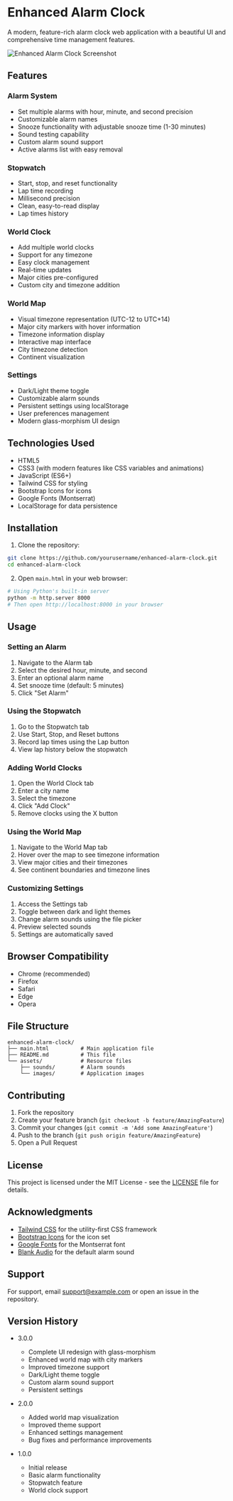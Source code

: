 # Enhanced Alarm Clock

A modern, feature-rich alarm clock web application with a beautiful UI and comprehensive time management features.

![Enhanced Alarm Clock Screenshot](screenshot.png)

## Features

### Alarm System
- Set multiple alarms with hour, minute, and second precision
- Customizable alarm names
- Snooze functionality with adjustable snooze time (1-30 minutes)
- Sound testing capability
- Custom alarm sound support
- Active alarms list with easy removal

### Stopwatch
- Start, stop, and reset functionality
- Lap time recording
- Millisecond precision
- Clean, easy-to-read display
- Lap times history

### World Clock
- Add multiple world clocks
- Support for any timezone
- Easy clock management
- Real-time updates
- Major cities pre-configured
- Custom city and timezone addition

### World Map
- Visual timezone representation (UTC-12 to UTC+14)
- Major city markers with hover information
- Timezone information display
- Interactive map interface
- City timezone detection
- Continent visualization

### Settings
- Dark/Light theme toggle
- Customizable alarm sounds
- Persistent settings using localStorage
- User preferences management
- Modern glass-morphism UI design

## Technologies Used

- HTML5
- CSS3 (with modern features like CSS variables and animations)
- JavaScript (ES6+)
- Tailwind CSS for styling
- Bootstrap Icons for icons
- Google Fonts (Montserrat)
- LocalStorage for data persistence

## Installation

1. Clone the repository:
```bash
git clone https://github.com/yourusername/enhanced-alarm-clock.git
cd enhanced-alarm-clock
```

2. Open `main.html` in your web browser:
```bash
# Using Python's built-in server
python -m http.server 8000
# Then open http://localhost:8000 in your browser
```

## Usage

### Setting an Alarm
1. Navigate to the Alarm tab
2. Select the desired hour, minute, and second
3. Enter an optional alarm name
4. Set snooze time (default: 5 minutes)
5. Click "Set Alarm"

### Using the Stopwatch
1. Go to the Stopwatch tab
2. Use Start, Stop, and Reset buttons
3. Record lap times using the Lap button
4. View lap history below the stopwatch

### Adding World Clocks
1. Open the World Clock tab
2. Enter a city name
3. Select the timezone
4. Click "Add Clock"
5. Remove clocks using the X button

### Using the World Map
1. Navigate to the World Map tab
2. Hover over the map to see timezone information
3. View major cities and their timezones
4. See continent boundaries and timezone lines

### Customizing Settings
1. Access the Settings tab
2. Toggle between dark and light themes
3. Change alarm sounds using the file picker
4. Preview selected sounds
5. Settings are automatically saved

## Browser Compatibility

- Chrome (recommended)
- Firefox
- Safari
- Edge
- Opera

## File Structure

```
enhanced-alarm-clock/
├── main.html          # Main application file
├── README.md          # This file
└── assets/            # Resource files
    ├── sounds/        # Alarm sounds
    └── images/        # Application images
```

## Contributing

1. Fork the repository
2. Create your feature branch (`git checkout -b feature/AmazingFeature`)
3. Commit your changes (`git commit -m 'Add some AmazingFeature'`)
4. Push to the branch (`git push origin feature/AmazingFeature`)
5. Open a Pull Request

## License

This project is licensed under the MIT License - see the [LICENSE](LICENSE) file for details.

## Acknowledgments

- [Tailwind CSS](https://tailwindcss.com/) for the utility-first CSS framework
- [Bootstrap Icons](https://icons.getbootstrap.com/) for the icon set
- [Google Fonts](https://fonts.google.com/) for the Montserrat font
- [Blank Audio](https://github.com/anars/blank-audio) for the default alarm sound

## Support

For support, email support@example.com or open an issue in the repository.

## Version History

- 3.0.0
  - Complete UI redesign with glass-morphism
  - Enhanced world map with city markers
  - Improved timezone support
  - Dark/Light theme toggle
  - Custom alarm sound support
  - Persistent settings

- 2.0.0
  - Added world map visualization
  - Improved theme support
  - Enhanced settings management
  - Bug fixes and performance improvements

- 1.0.0
  - Initial release
  - Basic alarm functionality
  - Stopwatch feature
  - World clock support 
